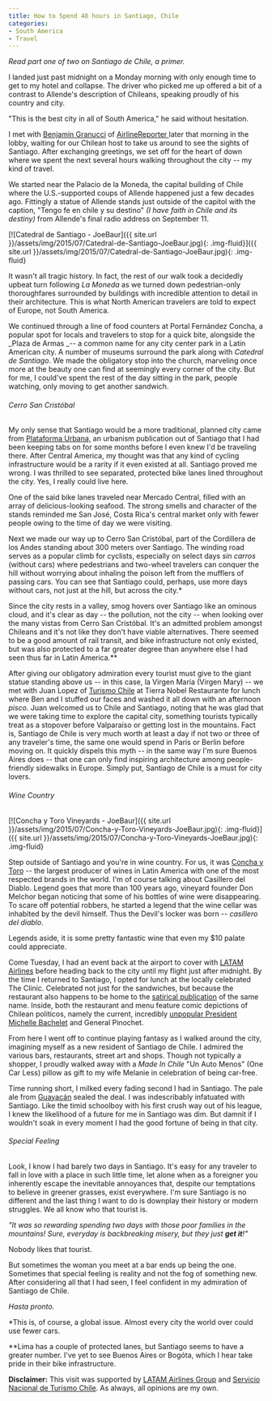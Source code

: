 ```yaml
---
title: How to Spend 48 hours in Santiago, Chile
categories:
- South America
- Travel
---
```


_Read part one of two on Santiago de Chile, a primer._

I landed just past midnight on a Monday morning with only enough time to get to my hotel and collapse. The driver who picked me up offered a bit of a contrast to Allende's description of Chileans, speaking proudly of his country and city.

<!-- more -->

"This is the best city in all of South America," he said without hesitation.

I met with [Benjamin Granucci](https://twitter.com/BLGranucci) of [AirlineReporter ](http://www.airlinereporter.com/)later that morning in the lobby, waiting for our Chilean host to take us around to see the sights of Santiago. After exchanging greetings, we set off for the heart of down where we spent the next several hours walking throughout the city -- my kind of travel.

We started near the Palacio de la Moneda, the capital building of Chile where the U.S.-supported coups of Allende happened just a few decades ago. Fittingly a statue of Allende stands just outside of the capitol with the caption, "Tengo fe en chile y su destino" _(I have faith in Chile and its destiny)_ from Allende's final radio address on September 11.

[![Catedral de Santiago - JoeBaur]({{ site.url }}/assets/img/2015/07/Catedral-de-Santiago-JoeBaur.jpg){: .img-fluid}]({{ site.url }}/assets/img/2015/07/Catedral-de-Santiago-JoeBaur.jpg){: .img-fluid}

It wasn't all tragic history. In fact, the rest of our walk took a decidedly upbeat turn following _La Moneda_ as we turned down pedestrian-only thoroughfares surrounded by buildings with incredible attention to detail in their architecture. This is what North American travelers are told to expect of Europe, not South America.

We continued through a line of food counters at Portal Fernández Concha, a popular spot for locals and travelers to stop for a quick bite, alongside the _Plaza de Armas _-- a common name for any city center park in a Latin American city. A number of museums surround the park along with _Catedral de Santiago_. We made the obligatory stop into the church, marveling once more at the beauty one can find at seemingly every corner of the city. But for me, I could've spent the rest of the day sitting in the park, people watching, only moving to get another sandwich.

###### Cerro San Cristóbal

My only sense that Santiago would be a more traditional, planned city came from [Plataforma Urbana,](http://www.plataformaurbana.cl/) an urbanism publication out of Santiago that I had been keeping tabs on for some months before I even knew I'd be traveling there. After Central America, my thought was that any kind of cycling infrastructure would be a rarity if it even existed at all. Santiago proved me wrong. I was thrilled to see separated, protected bike lanes lined throughout the city. Yes, I really could live here.

One of the said bike lanes traveled near Mercado Central, filled with an array of delicious-looking seafood. The strong smells and character of the stands reminded me San José, Costa Rica's central market only with fewer people owing to the time of day we were visiting.

Next we made our way up to Cerro San Cristóbal, part of the Cordillera de los Andes standing about 300 meters over Santiago. The winding road serves as a popular climb for cyclists, especially on select days _sin carros_ (without cars) where pedestrians and two-wheel travelers can conquer the hill without worrying about inhaling the poison left from the mufflers of passing cars. You can see that Santiago could, perhaps, use more days without cars, not just at the hill, but across the city.*

Since the city rests in a valley, smog hovers over Santiago like an ominous cloud, and it's clear as day -- the pollution, not the city -- when looking over the many vistas from Cerro San Cristóbal. It's an admitted problem amongst Chileans and it's not like they don't have viable alternatives. There seemed to be a good amount of rail transit, and bike infrastructure not only existed, but was also protected to a far greater degree than anywhere else I had seen thus far in Latin America.**

After giving our obligatory admiration every tourist must give to the giant statue standing above us -- in this case, la Virgen María (Virgen Mary) -- we met with Juan Lopez of [Turismo Chile](http://chile.travel/en/) at Tierra Nobel Restaurante for lunch where Ben and I stuffed our faces and washed it all down with an afternoon _pisco._ Juan welcomed us to Chile and Santiago, noting that he was glad that we were taking time to explore the capital city, something tourists typically treat as a stopover before Valparaíso or getting lost in the mountains. Fact is, Santiago de Chile is very much worth at least a day if not two or three of any traveler's time, the same one would spend in Paris or Berlin before moving on. It quickly dispels this myth -- in the same way I'm sure Buenos Aires does -- that one can only find inspiring architecture among people-friendly sidewalks in Europe. Simply put, Santiago de Chile is a must for city lovers.

###### Wine Country

[![Concha y Toro Vineyards - JoeBaur]({{ site.url }}/assets/img/2015/07/Concha-y-Toro-Vineyards-JoeBaur.jpg){: .img-fluid}]({{ site.url }}/assets/img/2015/07/Concha-y-Toro-Vineyards-JoeBaur.jpg){: .img-fluid}

Step outside of Santiago and you're in wine country. For us, it was [Concha y Toro](http://www.conchaytoro.com) -- the largest producer of wines in Latin America with one of the most respected brands in the world. I'm of course talking about Casillero del Diablo. Legend goes that more than 100 years ago, vineyard founder Don Melchor began noticing that some of his bottles of wine were disappearing. To scare off potential robbers, he started a legend that the wine cellar was inhabited by the devil himself. Thus the Devil's locker was born -- _casillero del diablo_.

Legends aside, it is some pretty fantastic wine that even my $10 palate could appreciate.

Come Tuesday, I had an event back at the airport to cover with [LATAM Airlines](https://withoutapath.com/latam-airlines-vip-lounge-santiago-de-chile/) before heading back to the city until my flight just after midnight. By the time I returned to Santiago, I opted for lunch at the locally celebrated The Clinic. Celebrated not just for the sandwiches, but because the restaurant also happens to be home to the [satirical publication](http://www.theclinic.cl/) of the same name. Inside, both the restaurant and menu feature comic depictions of Chilean politicos, namely the current, incredibly [unpopular President Michelle Bachelet](http://www.reuters.com/article/2015/07/06/us-chile-politics-idUSKCN0PG1IU20150706) and General Pinochet.

From here I went off to continue playing fantasy as I walked around the city, imagining myself as a new resident of Santiago de Chile. I admired the various bars, restaurants, street art and shops. Though not typically a shopper, I proudly walked away with a _Made In Chile_ "Un Auto Menos" (One Car Less) pillow as gift to my wife Melanie in celebration of being car-free.

Time running short, I milked every fading second I had in Santiago. The pale ale from [Guayacán](http://www.cervezaguayacan.cl/) sealed the deal. I was indescribably infatuated with Santiago. Like the timid schoolboy with his first crush way out of his league, I knew the likelihood of a future for me in Santiago was dim. But damnit if I wouldn't soak in every moment I had the good fortune of being in that city.

###### Special Feeling

Look, I know I had barely two days in Santiago. It's easy for any traveler to fall in love with a place in such little time, let alone when as a foreigner you inherently escape the inevitable annoyances that, despite our temptations to believe in greener grasses, exist everywhere. I'm sure Santiago is no different and the last thing I want to do is downplay their history or modern struggles. We all know who that tourist is.

_"It was so rewarding spending two days with those poor families in the mountains! Sure, everyday is backbreaking misery, but they just **get it**!"_

Nobody likes that tourist.

But sometimes the woman you meet at a bar ends up being the one. Sometimes that special feeling is reality and not the fog of something new. After considering all that I had seen, I feel confident in my admiration of Santiago de Chile.

_Hasta pronto._

*This is, of course, a global issue. Almost every city the world over could use fewer cars.

**Lima has a couple of protected lanes, but Santiago seems to have a greater number. I've yet to see Buenos Aires or Bogóta, which I hear take pride in their bike infrastructure.

**Disclaimer:** This visit was supported by [LATAM Airlines Group](http://www.latamairlinesgroup.net/) and [Servicio Nacional de Turismo Chile](http://chile.travel/en/). As always, all opinions are my own.

